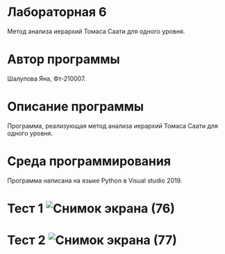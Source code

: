 # Лабораторная 6
Метод анализа иерархий Томаса Саати для одного уровня.
# Автор программы
Шалупова Яна, Фт-210007.
# Описание программы
Программа, реализующая метод анализа иерархий Томаса Саати для одного уровня.
# Среда программирования
Программа написана на языке Python в Visual studio 2019.
# Тест 1 ![Снимок экрана (76)](https://user-images.githubusercontent.com/113615651/201623362-8f370dee-012c-4f8f-8360-f829d38ba4bf.png)
# Тест 2 ![Снимок экрана (77)](https://user-images.githubusercontent.com/113615651/201623390-161e9d7a-ab96-4567-b705-2895a8b6a587.png)
